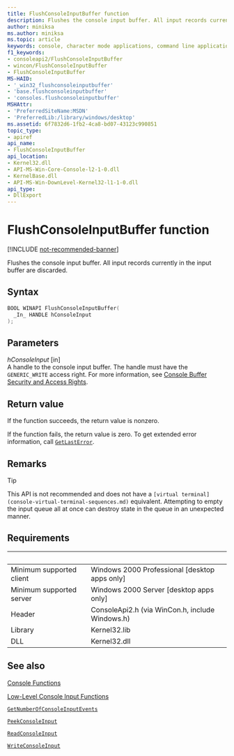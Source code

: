 ```yaml
---
title: FlushConsoleInputBuffer function
description: Flushes the console input buffer. All input records currently in the input buffer are discarded.
author: miniksa
ms.author: miniksa
ms.topic: article
keywords: console, character mode applications, command line applications, terminal applications, console api
f1_keywords:
- consoleapi2/FlushConsoleInputBuffer
- wincon/FlushConsoleInputBuffer
- FlushConsoleInputBuffer
MS-HAID:
- '_win32_flushconsoleinputbuffer'
- 'base.flushconsoleinputbuffer'
- 'consoles.flushconsoleinputbuffer'
MSHAttr:
- 'PreferredSiteName:MSDN'
- 'PreferredLib:/library/windows/desktop'
ms.assetid: 6f7832d6-1fb2-4ca8-bd07-43123c990851
topic_type:
- apiref
api_name:
- FlushConsoleInputBuffer
api_location:
- Kernel32.dll
- API-MS-Win-Core-Console-l2-1-0.dll
- KernelBase.dll
- API-MS-Win-DownLevel-Kernel32-l1-1-0.dll
api_type:
- DllExport
---
```


# FlushConsoleInputBuffer function

[!INCLUDE [not-recommended-banner](./includes/not-recommended-banner.md)]

Flushes the console input buffer. All input records currently in the input buffer are discarded.

## Syntax

```C
BOOL WINAPI FlushConsoleInputBuffer(
  _In_ HANDLE hConsoleInput
);
```

## Parameters

*hConsoleInput* \[in\]  
A handle to the console input buffer. The handle must have the `GENERIC_WRITE` access right. For more information, see [Console Buffer Security and Access Rights](console-buffer-security-and-access-rights.md).

## Return value

If the function succeeds, the return value is nonzero.

If the function fails, the return value is zero. To get extended error information, call [`GetLastError`](https://msdn.microsoft.com/library/windows/desktop/ms679360).

## Remarks

> [!TIP]
> This API is not recommended and does not have a `[virtual terminal](console-virtual-terminal-sequences.md)` equivalent. Attempting to empty the input queue all at once can destroy state in the queue in an unexpected manner.

## Requirements

| &nbsp; | &nbsp; |
|-|-|
| Minimum supported client | Windows 2000 Professional \[desktop apps only\] |
| Minimum supported server | Windows 2000 Server \[desktop apps only\] |
| Header | ConsoleApi2.h (via WinCon.h, include Windows.h) |
| Library | Kernel32.lib |
| DLL | Kernel32.dll |

## See also

[Console Functions](console-functions.md)

[Low-Level Console Input Functions](low-level-console-input-functions.md)

[`GetNumberOfConsoleInputEvents`](getnumberofconsoleinputevents.md)

[`PeekConsoleInput`](peekconsoleinput.md)

[`ReadConsoleInput`](readconsoleinput.md)

[`WriteConsoleInput`](writeconsoleinput.md)
